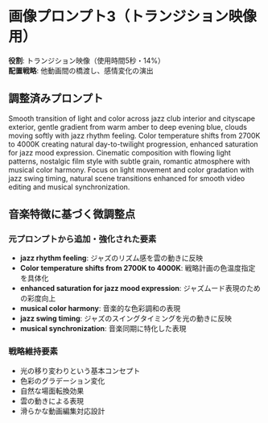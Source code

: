# 画像プロンプト3（トランジション映像用）

**役割**: トランジション映像（使用時間5秒・14%）  
**配置戦略**: 他動画間の橋渡し、感情変化の演出

## 調整済みプロンプト

Smooth transition of light and color across jazz club interior and cityscape exterior, gentle gradient from warm amber to deep evening blue, clouds moving softly with jazz rhythm feeling. Color temperature shifts from 2700K to 4000K creating natural day-to-twilight progression, enhanced saturation for jazz mood expression. Cinematic composition with flowing light patterns, nostalgic film style with subtle grain, romantic atmosphere with musical color harmony. Focus on light movement and color gradation with jazz swing timing, natural scene transitions enhanced for smooth video editing and musical synchronization.

## 音楽特徴に基づく微調整点

### 元プロンプトから追加・強化された要素
- **jazz rhythm feeling**: ジャズのリズム感を雲の動きに反映
- **Color temperature shifts from 2700K to 4000K**: 戦略計画の色温度指定を具体化
- **enhanced saturation for jazz mood expression**: ジャズムード表現のための彩度向上
- **musical color harmony**: 音楽的な色彩調和の表現
- **jazz swing timing**: ジャズのスイングタイミングを光の動きに反映
- **musical synchronization**: 音楽同期に特化した表現

### 戦略維持要素
- 光の移り変わりという基本コンセプト
- 色彩のグラデーション変化
- 自然な場面転換効果
- 雲の動きによる表現
- 滑らかな動画編集対応設計
